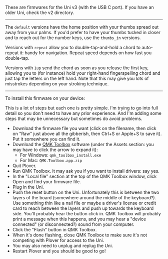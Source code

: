 These are firmwares for the Uni v3 (with the USB C port). If you have an older Uni, check the v2 directory.

-----

The `default` versions have the home position with your thumbs spread out away from your palms. If you'd prefer to have your thumbs tucked in closer and to reach out for the number keys, use the `thumbs_in` versions.

Versions with `repeat` allow you to double-tap-and-hold a chord to auto-repeat it: handy for navigation. Repeat speed depends on how fast you double-tap.

Versions with `1up` send the chord as soon as you release the first key, allowing you to (for instance) hold your right-hand fingerspelling chord and just tap the letters on the left hand. Note that this may give you lots of misstrokes depending on your stroking technique.

-----

To install this firmware on your device:

This is a lot of steps but each one is pretty simple. I'm trying to go into full detail so you don't need to have any prior experience. And I'm adding some steps that may be unnecessary but sometimes do avoid problems.

* Download the firmware file you want (click on the filename, then click on "Raw" just above all the gibberish, then Ctrl+S or Apple+S to save it). Put it somewhere you can find it.
* Download the [QMK Toolbox][1] software (under the Assets section: you may have to click the arrow to expand it):
  * For Windows: `qmk_toolbox_install.exe`
  * For Mac: `QMK.Toolbox.app.zip`
* Quit Plover.
* Run QMK Toolbox. It may ask you if you want to install drivers: say yes.
* In the "Local file" section at the top of the QMK Toolbox window, click Open and find your firmware file.
* Plug in the Uni.
* Push the reset button on the Uni. Unfortunately this is between the two layers of the board (somewhere around the middle of the keyboard?). Use something thin like a nail file or maybe a driver's license or credit card to reach between the layers and push up towards the keyboard side. You'll probably hear the button click in. QMK Toolbox will probably print a message when this happens, and you may hear a "device connected" (or disconnected?) sound from your computer.
* Click the "Flash" button in QMK Toolbox.
* When it's done flashing, close QMK Toolbox to make sure it's not competing with Plover for access to the Uni.
* You may also need to unplug and replug the Uni.
* Restart Plover and you should be good to go!

[1]: https://github.com/qmk/qmk_toolbox/releases/latest
